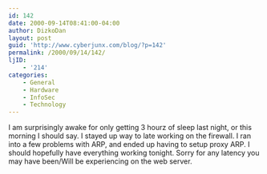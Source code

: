 ```yaml
---
id: 142
date: 2000-09-14T08:41:00-04:00
author: DizkoDan
layout: post
guid: 'http://www.cyberjunx.com/blog/?p=142'
permalink: /2000/09/14/142/
ljID:
    - '214'
categories:
    - General
    - Hardware
    - InfoSec
    - Technology
---
```


I am surprisingly awake for only getting 3 hourz of sleep last night, or this morning I should say. I stayed up way to late working on the firewall. I ran into a few problems with ARP, and ended up having to setup proxy ARP. I should hopefully have everything working tonight. Sorry for any latency you may have been/Will be experiencing on the web server.